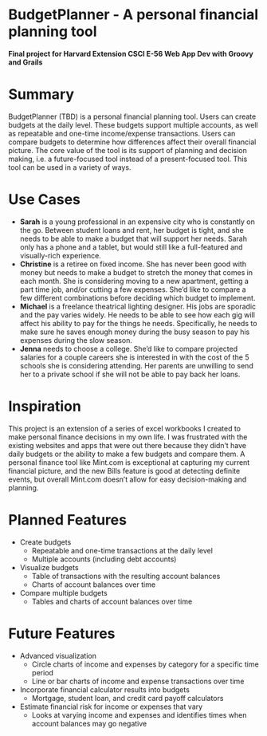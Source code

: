 # BudgetPlanner - A personal financial planning tool

**Final project for Harvard Extension CSCI E-56 Web App Dev with Groovy and Grails**

# Summary
BudgetPlanner (TBD) is a personal financial planning tool. Users can create budgets at the daily level. These budgets support multiple accounts, as well as repeatable and one-time income/expense transactions. Users can compare budgets to determine how differences affect their overall financial picture. The core value of the tool is its support of planning and decision making, i.e. a future-focused tool instead of a present-focused tool. This tool can be used in a variety of ways.
# Use Cases
- **Sarah** is a young professional in an expensive city who is constantly on the go. Between student loans and rent, her budget is tight, and she needs to be able to make a budget that will support her needs. Sarah only has a phone and a tablet, but would still like a full-featured and visually-rich experience.
- **Christine** is a retiree on fixed income. She has never been good with money but needs to make a budget to stretch the money that comes in each month. She is considering moving to a new apartment, getting a part time job, and/or cutting a few expenses. She’d like to compare a few different combinations before deciding which budget to implement.
- **Michael** is a freelance theatrical lighting designer. His jobs are sporadic and the pay varies widely. He needs to be able to see how each gig will affect his ability to pay for the things he needs. Specifically, he needs to make sure he saves enough money during the busy season to pay his expenses during the slow season.
- **Jenna** needs to choose a college. She’d like to compare projected salaries for a couple careers she is interested in with the cost of the 5 schools she is considering attending. Her parents are unwilling to send her to a private school if she will not be able to pay back her loans.
# Inspiration
This project is an extension of a series of excel workbooks I created to make personal finance decisions in my own life. I was frustrated with the existing websites and apps that were out there because they didn’t have daily budgets or the ability to make a few budgets and compare them. A personal finance tool like Mint.com is exceptional at capturing my current financial picture, and the new Bills feature is good at detecting definite events, but overall Mint.com doesn’t allow for easy decision-making and planning.
# Planned Features
- Create budgets
  - Repeatable and one-time transactions at the daily level
  - Multiple accounts (including debt accounts)
- Visualize budgets
  - Table of transactions with the resulting account balances
  - Charts of account balances over time
- Compare multiple budgets
  - Tables and charts of account balances over time
# Future Features
- Advanced visualization
  - Circle charts of income and expenses by category for a specific time period
  - Line or bar charts of income and expense transactions over time
- Incorporate financial calculator results into budgets
  - Mortgage, student loan, and credit card payoff calculators
- Estimate financial risk for income or expenses that vary
  - Looks at varying income and expenses and identifies times when account balances may go negative 
